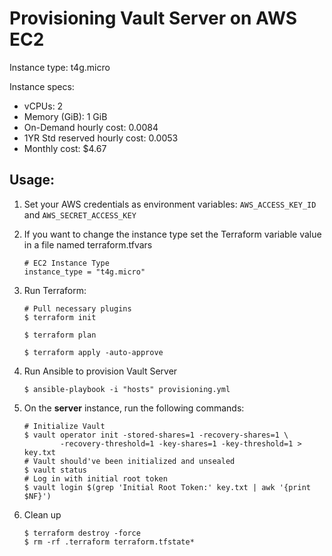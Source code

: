 # Provisioning Vault Server on AWS EC2

Instance type: t4g.micro

Instance specs:
- vCPUs: 2
- Memory (GiB): 1 GiB
- On-Demand hourly cost: 0.0084
- 1YR Std reserved hourly cost: 0.0053
- Monthly cost: $4.67

## Usage:

1. Set your AWS credentials as environment variables: `AWS_ACCESS_KEY_ID` and `AWS_SECRET_ACCESS_KEY`
 
1. If you want to change the instance type set the Terraform variable value in a file named terraform.tfvars

    ```shell
    # EC2 Instance Type
    instance_type = "t4g.micro"
    ```

1. Run Terraform:

    ```shell
    # Pull necessary plugins
    $ terraform init

    $ terraform plan

    $ terraform apply -auto-approve
    ```

1. Run Ansible to provision Vault Server
   
   ```shell
   $ ansible-playbook -i "hosts" provisioning.yml
   ```

1. On the **server** instance, run the following commands:

    ```shell
    # Initialize Vault
    $ vault operator init -stored-shares=1 -recovery-shares=1 \
            -recovery-threshold=1 -key-shares=1 -key-threshold=1 > key.txt
    # Vault should've been initialized and unsealed
    $ vault status
    # Log in with initial root token
    $ vault login $(grep 'Initial Root Token:' key.txt | awk '{print $NF}')
    ```

1. Clean up
    
    ```plaintext
    $ terraform destroy -force
    $ rm -rf .terraform terraform.tfstate*
    ```


